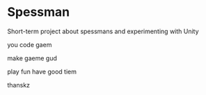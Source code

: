 # Spessman
Short-term project about spessmans and experimenting with Unity

you 
code gaem

make gaeme gud

play fun have good tiem

thanskz
